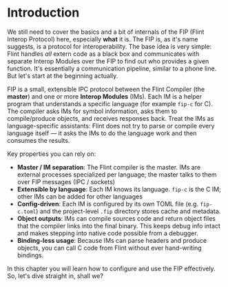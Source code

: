 # Introduction

We still need to cover the basics and a bit of internals of the FIP (Flint Interop Protocol) here, especially **what** it is. The FIP is, as it's name suggests, is a protocol for interoperability. The base idea is very simple: Flint handles *all* extern code as a black box and communicates with separate Interop Modules over the FIP to find out who provides a given function. It's essentially a communication pipeline, similar to a phone line. But let's start at the beginning actually.

FIP is a small, extensible IPC protocol between the Flint Compiler (the **master**) and one or more **Interop Modules** (IMs). Each IM is a helper program that understands a specific language (for example `fip-c` for C). The compiler asks IMs for symbol information, asks them to compile/produce objects, and receives responses back. Treat the IMs as language-specific assistants: Flint does not try to parse or compile every language itself — it asks the IMs to do the language work and then consumes the results.

Key properties you can rely on:

- **Master / IM separation**: The Flint compiler is the master. IMs are external processes specialized per language; the master talks to them over FIP messages (IPC / sockets)
- **Extensible by language**: Each IM knows its language. `fip-c` is the C IM; other IMs can be added for other languages
- **Config-driven**: Each IM is configured by its own TOML file (e.g. `fip-c.toml`) and the project-level `.fip` directory stores cache and metadata.
- **Object outputs**: IMs can compile sources code and return object files that the compiler links into the final binary. This keeps debug info intact and makes stepping into native code possible from a debugger.
- **Binding-less usage**: Because IMs can parse headers and produce objects, you can call C code from Flint without ever hand-writing bindings.

In this chapter you will learn how to configure and use the FIP effectively. So, let's dive straight in, shall we?
